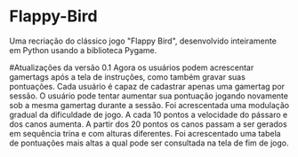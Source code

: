 # Flappy-Bird
Uma recriação do clássico jogo "Flappy Bird", desenvolvido inteiramente em Python usando a biblioteca Pygame. 

#Atualizações da versão 0.1
Agora os usuários podem acrescentar gamertags após a tela de instruções, como também gravar suas pontuações.
Cada usuário é capaz de cadastrar apenas uma gamertag por sessão.
O usuário pode tentar aumentar sua pontuação jogando novamente sob a mesma gamertag durante a sessão.
Foi acrescentada uma modulação gradual da dificuldade de jogo. 
A cada 10 pontos a velocidade do pássaro e dos canos aumenta.
A partir dos 20 pontos os canos passam a ser gerados em sequência trina e com alturas diferentes.
Foi acrescentado uma tabela de pontuações mais altas a qual pode ser consultada na tela de fim de jogo.
